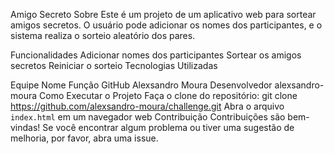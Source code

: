 Amigo Secreto
Sobre
Este é um projeto de um aplicativo web para sortear amigos secretos. O usuário pode adicionar os nomes dos participantes, e o sistema realiza o sorteio aleatório dos pares.

Funcionalidades
Adicionar nomes dos participantes
Sortear os amigos secretos
Reiniciar o sorteio
Tecnologias Utilizadas
  
Equipe
Nome	Função	GitHub
Alexsandro Moura	Desenvolvedor	alexsandro-moura
Como Executar o Projeto
Faça o clone do repositório: git clone https://github.com/alexsandro-moura/challenge.git
Abra o arquivo `index.html` em um navegador web
Contribuição
Contribuições são bem-vindas! Se você encontrar algum problema ou tiver uma sugestão de melhoria, por favor, abra uma issue.
